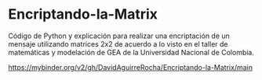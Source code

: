 # Encriptando-la-Matrix
Código de Python y explicación para realizar una encriptación de un mensaje utilizando matrices 2x2 de acuerdo a lo visto en el taller de matemáticas y modelación de GEA de la Universidad Nacional de Colombia.


https://mybinder.org/v2/gh/DavidAguirreRocha/Encriptando-la-Matrix/main
